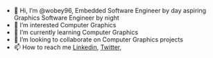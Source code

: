 - 👋 Hi, I’m @wobey96, Embedded Software Engineer by day aspiring Graphics Software Engineer by night
- 👀 I’m interested Computer Graphics
- 🌱 I’m currently learning Computer Graphics 
- 💞️ I’m looking to collaborate on Computer Graphics projects
- 📫 How to reach me [Linkedin](https://www.linkedin.com/in/wallace-obey-393672b0), [Twitter](https://twitter.com/WallaceObey), 

<!---
wobey96/wobey96 is a ✨ special ✨ repository because its `README.md` (this file) appears on your GitHub profile.
You can click the Preview link to take a look at your changes.
--->
